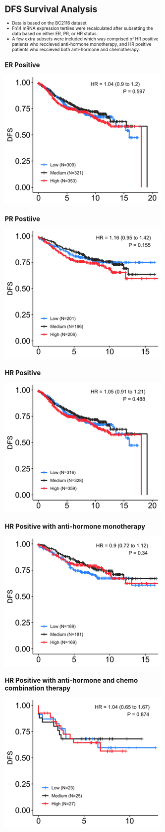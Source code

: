 # DFS Survival Analysis 
- Data is based on the BC2116 dataset
- Fn14 mRNA expression tertiles were recalculated after subsetting the data based on either ER, PR, or HR status. 
- A few extra subsets were included which was comprised of HR positive patients who reccieved anti-hormone monotherapy, and HR positive patients who reccieved both anti-hormone and chemotherapy.

## ER Positive
![](../BC2116/KMplots/DFS/Fn14_tert_kmplot_by_ER_Pos.jpeg?raw=true)

## PR Postiive
![](../BC2116/KMplots/DFS/Fn14_tert_kmplot_by_PR_Pos.jpeg?raw=true)

## HR Positive
![](../BC2116/KMplots/DFS/Fn14_tert_kmplot_by_HR_Pos.jpeg?raw=true)

## HR Positive with anti-hormone monotherapy
![](../BC2116/KMplots/DFS/Fn14_tert_kmplot_by_HR_Pos_Endo_Mono_T.jpeg?raw=true)

## HR Positive with anti-hormone and chemo combination therapy
![](../BC2116/KMplots/DFS/Fn14_tert_kmplot_by_HR_Pos_Chemo_Endo.jpeg?raw=true)
